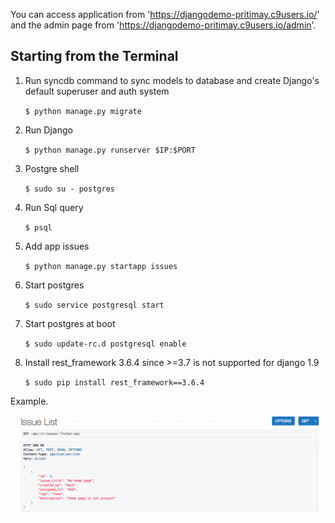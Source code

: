 You can access application from 'https://djangodemo-pritimay.c9users.io/' and the admin page from 
'https://djangodemo-pritimay.c9users.io/admin'.

## Starting from the Terminal

1) Run syncdb command to sync models to database and create Django's default superuser and auth system

    `$ python manage.py migrate`

2) Run Django

    `$ python manage.py runserver $IP:$PORT`
    
3) Postgre shell

    `$ sudo su - postgres`

4) Run Sql query

    `$ psql`

5) Add app issues

    `$ python manage.py startapp issues`

6) Start postgres

    `$ sudo service postgresql start`

7) Start postgres at boot

    `$ sudo update-rc.d postgresql enable`

8) Install rest_framework 3.6.4 since >=3.7 is not supported for django 1.9

    `$ sudo pip install rest_framework==3.6.4`

  Example.
  <p>
    <img src="img/get_issues.tiff">
  <p>

